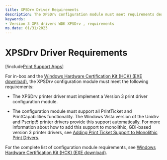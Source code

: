 ```yaml
---
title: XPSDrv Driver Requirements
description: The XPSDrv configuration module must meet requirements described in this topic.
keywords:
- Version 3 XPS drivers WDK XPSDrv , requirements
ms.date: 01/31/2023
---
```


# XPSDrv Driver Requirements

[!include[Print Support Apps](../includes/print-support-apps.md)]

For in-box and the [Windows Hardware Certification Kit (HCK) (EXE download)](https://download.microsoft.com/download/1/8/B/18BC088A-537D-4386-9334-687747A602E6/hlk/hlksetup.exe), the XPSDrv configuration module must meet the following requirements:

- The XPSDrv printer driver must implement a Version 3 print driver configuration module.

- The configuration module must support all PrintTicket and PrintCapabilities functionality. The Windows Vista version of the Unidrv and Pscript5 printer drivers provide this support automatically. For more information about how to add this support to monolithic, GDI-based version 3 printer drivers, see [Adding Print Ticket Support to Monolithic Print Drivers](adding-print-ticket-support-to-monolithic-print-drivers.md).

For the complete list of configuration module requirements, see [Windows Hardware Certification Kit (HCK) (EXE download)](https://download.microsoft.com/download/1/8/B/18BC088A-537D-4386-9334-687747A602E6/hlk/hlksetup.exe).
